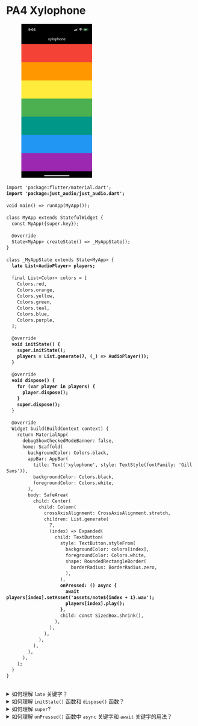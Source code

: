 # PA4 Xylophone

<figure><img src="../.gitbook/assets/PA4_Xylophone.PNG" alt="" width="188"><figcaption></figcaption></figure>

<pre class="language-dart"><code class="lang-dart">import 'package:flutter/material.dart';
<strong>import 'package:just_audio/just_audio.dart';
</strong>
void main() => runApp(MyApp());

class MyApp extends StatefulWidget {
  const MyApp({super.key});

  @override
  State&#x3C;MyApp> createState() => _MyAppState();
}

class _MyAppState extends State&#x3C;MyApp> {
<strong>  late List&#x3C;AudioPlayer> players;
</strong>
  final List&#x3C;Color> colors = [
    Colors.red,
    Colors.orange,
    Colors.yellow,
    Colors.green,
    Colors.teal,
    Colors.blue,
    Colors.purple,
  ];
  
  @override
<strong>  void initState() {
</strong><strong>    super.initState();
</strong><strong>    players = List.generate(7, (_) => AudioPlayer());
</strong><strong>  }
</strong>
  @override
<strong>  void dispose() {
</strong><strong>    for (var player in players) {
</strong><strong>      player.dispose();
</strong><strong>    }
</strong><strong>    super.dispose();
</strong>  }

  @override
  Widget build(BuildContext context) {
    return MaterialApp(
      debugShowCheckedModeBanner: false,
      home: Scaffold(
        backgroundColor: Colors.black,
        appBar: AppBar(
          title: Text('xylophone', style: TextStyle(fontFamily: 'Gill Sans')),
          backgroundColor: Colors.black,
          foregroundColor: Colors.white,
        ),
        body: SafeArea(
          child: Center(
            child: Column(
              crossAxisAlignment: CrossAxisAlignment.stretch,
              children: List.generate(
                7,
                (index) => Expanded(
                  child: TextButton(
                    style: TextButton.styleFrom(
                      backgroundColor: colors[index],
                      foregroundColor: Colors.white,
                      shape: RoundedRectangleBorder(
                        borderRadius: BorderRadius.zero,
                      ),
                    ),
<strong>                    onPressed: () async {
</strong><strong>                      await players[index].setAsset('assets/note${index + 1}.wav');
</strong><strong>                      players[index].play();
</strong><strong>                    },
</strong>                    child: const SizedBox.shrink(),
                  ),
                ),
              ),
            ),
          ),
        ),
      ),
    );
  }
}

</code></pre>

<details>

<summary>如何理解 <code>late</code> 关键字？</summary>

`late` 是 Dart 的一个修饰符，用来告诉编译器：“我保证这个变量在真正被使用之前一定会赋值，但我现在还不想（或不能）立即赋值。”

</details>

<details>

<summary>如何理解 <code>initState()</code> 函数和 <code>dispose()</code> 函数？</summary>

`initState()` 和 `dispose()` 函数是 Dart 的生命周期函数。它们存在的意义可以类比于 C++ 中的构造函数和析构函数。&#x20;

由此可以理解两个函数的语义：先依据父类的 `initState()` 构造方法对父类 `State<T>` 进行构造（使用 `super` 方法），再构造子类的 `player` 对象；\
析构时，则先销毁子类构造的 `player` 对象，再依据父类的 `dispose` 析构父类 `State<T>`

⚠️：虽然可以将 `initState()` 和 `dispose()` 看作 Dart 的构造/析构函数，但 Dart 里真正的构造函数是 `MyApp()`（Widget 或对象构造时运行），而 `initState()` 属于 State 生命周期的一部分。

</details>

<details>

<summary>如何理解 <code>super</code>?</summary>

`super` 属于继承中的概念。使用 `super` 可以访问父类中的方法或属性。

</details>

<details>

<summary>如何理解 <code>onPressed()</code> 函数中 <code>async</code> 关键字和 <code>await</code> 关键字的用法？</summary>

`async` 作为一个异步函数的标记，指示其中有异步操作。

而 `await` 作为该异步操作的标记，告知编译器：“等这个 `Future` 执行完毕，我再继续执行下一句”。

在上述代码中，`await player1.setAsset('assets/note1.wav')` 被标记为异步操作，因为 `setAsset` 是一个返回 `Future` 的函数，需要等待文件加载完成，才能执行下一句（`player1.play()`）。

如果不加 `await`，程序就会马上执行 `play()`，这时候可能播放器还没准备好，就会出错。

⚠️：`Future` 是 Dart 的异步返回值类型。

</details>
